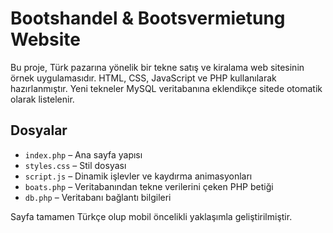 # Bootshandel & Bootsvermietung Website

Bu proje, Türk pazarına yönelik bir tekne satış ve kiralama web sitesinin örnek uygulamasıdır. HTML, CSS, JavaScript ve PHP kullanılarak hazırlanmıştır. Yeni tekneler MySQL veritabanına eklendikçe sitede otomatik olarak listelenir.

## Dosyalar
- `index.php` – Ana sayfa yapısı
- `styles.css` – Stil dosyası
- `script.js` – Dinamik işlevler ve kaydırma animasyonları
- `boats.php` – Veritabanından tekne verilerini çeken PHP betiği
- `db.php` – Veritabanı bağlantı bilgileri

Sayfa tamamen Türkçe olup mobil öncelikli yaklaşımla geliştirilmiştir.
